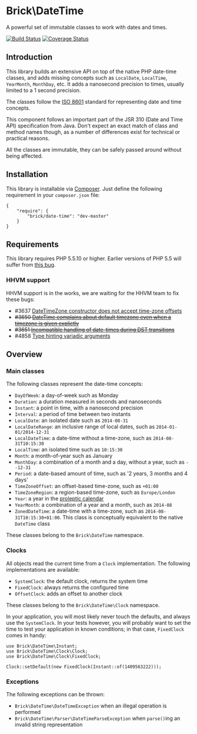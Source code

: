 Brick\DateTime
==============

A powerful set of immutable classes to work with dates and times.

[![Build Status](https://secure.travis-ci.org/brick/date-time.svg?branch=master)](http://travis-ci.org/brick/date-time)
[![Coverage Status](https://coveralls.io/repos/brick/date-time/badge.svg?branch=master)](https://coveralls.io/r/brick/date-time)

Introduction
------------

This library builds an extensive API on top of the native PHP date-time classes, and adds missing concepts such as `LocalDate`, `LocalTime`, `YearMonth`, `MonthDay`, etc. It adds a nanosecond precision to times, usually limited to a 1 second precision.

The classes follow the [ISO 8601](http://en.wikipedia.org/wiki/ISO_8601) standard for representing date and time concepts.

This component follows an important part of the JSR 310 (Date and Time API) specification from Java.
Don't expect an exact match of class and method names though, as a number of differences exist for technical or practical reasons.

All the classes are immutable, they can be safely passed around without being affected.

Installation
------------

This library is installable via [Composer](https://getcomposer.org/).
Just define the following requirement in your `composer.json` file:

    {
        "require": {
            "brick/date-time": "dev-master"
        }
    }

Requirements
------------

This library requires PHP 5.5.10 or higher.
Earlier versions of PHP 5.5 will suffer from [this bug](https://bugs.php.net/bug.php?id=45528).

### HHVM support

HHVM support is in the works, we are waiting for the HHVM team to fix these bugs:

- #3637 [DateTimeZone constructor does not accept time-zone offsets](https://github.com/facebook/hhvm/issues/3637)
- ~~#3650 [DateTime complains about default timezone even when a timezone is given explictly](https://github.com/facebook/hhvm/issues/3650)~~
- ~~#3651 [Incompatible handling of date-times during DST transitions](https://github.com/facebook/hhvm/issues/3651)~~
- #4858 [Type hinting variadic arguments](https://github.com/facebook/hhvm/issues/4858)

Overview
--------

### Main classes

The following classes represent the date-time concepts:

- `DayOfWeek`: a day-of-week such as Monday
- `Duration`: a duration measured in seconds and nanoseconds
- `Instant`: a point in time, with a nanosecond precision
- `Interval`: a period of time between two instants
- `LocalDate`: an isolated date such as `2014-08-31`
- `LocalDateRange`: an inclusive range of local dates, such as `2014-01-01/2014-12-31`
- `LocalDateTime`: a date-time without a time-zone, such as `2014-08-31T10:15:30`
- `LocalTime`: an isolated time such as `10:15:30`
- `Month`: a month-of-year such as January
- `MonthDay`: a combination of a month and a day, without a year, such as `--12-31`
- `Period`: a date-based amount of time, such as '2 years, 3 months and 4 days'
- `TimeZoneOffset`: an offset-based time-zone, such as `+01:00`
- `TimeZoneRegion`: a region-based time-zone, such as `Europe/London`
- `Year`: a year in the [proleptic calendar](http://en.wikipedia.org/wiki/Proleptic_Gregorian_calendar)
- `YearMonth`: a combination of a year and a month, such as `2014-08`
- `ZonedDateTime`: a date-time with a time-zone, such as `2014-08-31T10:15:30+01:00`.
   This class is conceptually equivalent to the native `DateTime` class

These classes belong to the `Brick\DateTime` namespace.

### Clocks

All objects read the current time from a `Clock` implementation. The following implementations are available:

- `SystemClock`: the default clock, returns the system time
- `FixedClock`: always returns the configured time
- `OffsetClock`: adds an offset to another clock

These classes belong to the `Brick\DateTime\Clock` namespace.

In your application, you will most likely never touch the defaults, and always use the `SystemClock`.
In your tests however, you will probably want to set the time to test your application in known conditions;
in that case, `FixedClock` comes in handy:

    use Brick\DateTime\Instant;
    use Brick\DateTime\Clock\Clock;
    use Brick\DateTime\Clock\FixedClock;

    Clock::setDefault(new FixedClock(Instant::of(1409563222)));

### Exceptions

The following exceptions can be thrown:

- `Brick\DateTime\DateTimeException` when an illegal operation is performed
- `Brick\DateTime\Parser\DateTimeParseException` when `parse()`ing an invalid string representation
